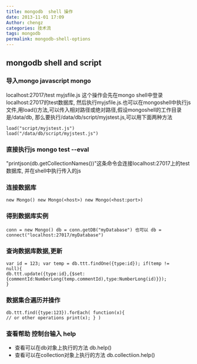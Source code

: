 ```yaml
---
title: mongodb  shell 操作
date: 2013-11-01 17:09
Author: chengz
categories: 技术流
tags: mongodb
permalink: mongodb-shell-options
---
```


## mongodb shell and script 

### 导入mongo javascript mongo

localhost:27017/test myjsfile.js 这个操作会先在mongo shell中登录localhost:27017的test数据库, 然后执行myjsfile.js.也可以在mongoshell中执行js文件,用load()方法,可以传入相对路径或绝对路径,假设mongoshell的工作目录是/data/db,
那么要执行/data/db/script/myjstest.js,可以用下面两种方法

```
load("script/myjstest.js") 
load("/data/db/script/myjstest.js") 
```
### 直接执行js mongo test --eval 

 "printjson(db.getCollectionNames())"这条命令会连接localhost:27017上的test数据库, 并在shell中执行传入的js

### 连接数据库 
```
new Mongo() new Mongo(<host>) new Mongo(<host:port>)
```
### 得到数据库实例 
```
conn = new Mongo() db = conn.getDB("myDatabase") 也可以 db = connect("localhost:27017/myDatabase") 
```
### 查询数据库数据,更新
```
var id = 123; var temp = db.ttt.findOne({type:id}); if(temp !=
null){
db.ttt.update({type:id},{$set:{commentId:NumberLong(temp.commentId),type:NumberLong(id)}});
}
```
### 数据集合遍历并操作 
```
db.ttt.find({type:123}).forEach( function(x){
// or other operations print(x); } ) 
```
### 查看帮助 控制台输入 help 
- 查看可以在db对象上执行的方法 db.help()
- 查看可以在collection对象上执行的方法 db.collectiion.help()
